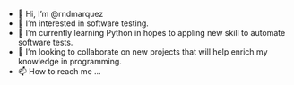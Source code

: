 - 👋 Hi, I’m @rndmarquez
- 👀 I’m interested in software testing.
- 🌱 I’m currently learning Python in hopes to appling new skill to automate software tests.
- 💞️ I’m looking to collaborate on new projects that will help enrich my knowledge in programming.
- 📫 How to reach me ...

<!---
rndmarquez/rndmarquez is a ✨ special ✨ repository because its `README.md` (this file) appears on your GitHub profile.
You can click the Preview link to take a look at your changes.
--->
